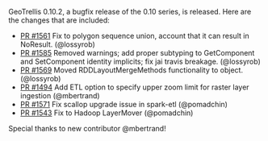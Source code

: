 GeoTrellis 0.10.2, a bugfix release of the 0.10 series, is released. Here are the changes that are included:

- [PR #1561](https://github.com/geotrellis/geotrellis/pull/1561) Fix to polygon sequence union, account that it can result in NoResult. (@lossyrob)
- [PR #1585](https://github.com/geotrellis/geotrellis/pull/1585) Removed warnings; add proper subtyping to GetComponent and SetComponent identity implicits; fix jai travis breakage. (@lossyrob)
- [PR #1569](https://github.com/geotrellis/geotrellis/pull/1569) Moved RDDLayoutMergeMethods functionality to object. (@lossyrob)
- [PR #1494](https://github.com/geotrellis/geotrellis/pull/1494) Add ETL option to specify upper zoom limit for raster layer ingestion (@mbertrand)
- [PR #1571](https://github.com/geotrellis/geotrellis/pull/1571) Fix scallop upgrade issue in spark-etl (@pomadchin)
- [PR #1543](https://github.com/geotrellis/geotrellis/pull/1543) Fix to Hadoop LayerMover (@pomadchin)

Special thanks to new contributor @mbertrand!
